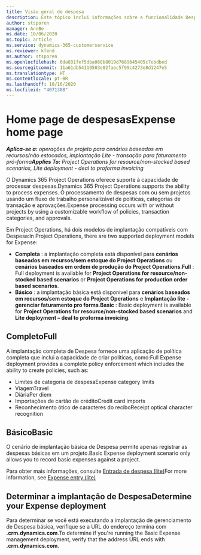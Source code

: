 ```yaml
---
title: Visão geral de despesa
description: Este tópico inclui informações sobre a funcionalidade Despesa no Project Operations.
author: stsporen
manager: AnnBe
ms.date: 10/06/2020
ms.topic: article
ms.service: dynamics-365-customerservice
ms.reviewer: kfend
ms.author: stsporen
ms.openlocfilehash: 6da831fef5dba060b8019d7689645405c7ebdbed
ms.sourcegitcommit: 11a61db54119503e82faec5f99c4273e8d1247e5
ms.translationtype: HT
ms.contentlocale: pt-BR
ms.lasthandoff: 10/16/2020
ms.locfileid: "4071308"
---
```

# <a name="expense-home-page"></a><span data-ttu-id="fcac2-103">Home page de despesas</span><span class="sxs-lookup"><span data-stu-id="fcac2-103">Expense home page</span></span>

<span data-ttu-id="fcac2-104">_**Aplica-se a:** operações de projeto para cenários baseados em recursos/não estocados, implantação Lite - transação para faturamento pró-forma_</span><span class="sxs-lookup"><span data-stu-id="fcac2-104">_**Applies To:** Project Operations for resource/non-stocked based scenarios, Lite deployment - deal to proforma invoicing_</span></span>


<span data-ttu-id="fcac2-105">O Dynamics 365 Project Operations oferece suporte à capacidade de processar despesas.</span><span class="sxs-lookup"><span data-stu-id="fcac2-105">Dynamics 365 Project Operations supports the ability to process expenses.</span></span> <span data-ttu-id="fcac2-106">O processamento de despesas com ou sem projetos usando um fluxo de trabalho personalizável de políticas, categorias de transação e aprovações.</span><span class="sxs-lookup"><span data-stu-id="fcac2-106">Expense processing occurs with or without projects by using a customizable workflow of policies, transaction categories, and approvals.</span></span>

<span data-ttu-id="fcac2-107">Em Project Operations, há dois modelos de implantação compatíveis com Despesa:</span><span class="sxs-lookup"><span data-stu-id="fcac2-107">In Project Operations, there are two supported deployment models for Expense:</span></span> 

- <span data-ttu-id="fcac2-108">**Completa** : a implantação completa está disponível para **cenários baseados em recursos/sem estoque do Project Operations** ou **cenários baseados em ordem de produção do Project Operations**.</span><span class="sxs-lookup"><span data-stu-id="fcac2-108">**Full** : Full deployment is available for **Project Operations for resource/non-stocked based scenarios** or **Project Operations for production order based scenarios**.</span></span>
- <span data-ttu-id="fcac2-109">**Básico** : a implantação básica está disponível para **cenários baseados em recursos/sem estoque do Project Operations** e **Implantação lite - gerenciar faturamento pro forma**.</span><span class="sxs-lookup"><span data-stu-id="fcac2-109">**Basic** : Basic deployment is available for **Project Operations for resource/non-stocked based scenarios** and **Lite deployment – deal to proforma invoicing**.</span></span>

## <a name="full"></a><span data-ttu-id="fcac2-110">Completo</span><span class="sxs-lookup"><span data-stu-id="fcac2-110">Full</span></span> 
<span data-ttu-id="fcac2-111">A implantação completa de Despesa fornece uma aplicação de política completa que inclui a capacidade de criar políticas, como:</span><span class="sxs-lookup"><span data-stu-id="fcac2-111">Full Expense deployment provides a complete policy enforcement which includes the ability to create policies, such as:</span></span>

  - <span data-ttu-id="fcac2-112">Limites de categoria de despesa</span><span class="sxs-lookup"><span data-stu-id="fcac2-112">Expense category limits</span></span>
  - <span data-ttu-id="fcac2-113">Viagem</span><span class="sxs-lookup"><span data-stu-id="fcac2-113">Travel</span></span>
  - <span data-ttu-id="fcac2-114">Diária</span><span class="sxs-lookup"><span data-stu-id="fcac2-114">Per diem</span></span>
  - <span data-ttu-id="fcac2-115">Importações de cartão de crédito</span><span class="sxs-lookup"><span data-stu-id="fcac2-115">Credit card imports</span></span>
  - <span data-ttu-id="fcac2-116">Reconhecimento ótico de caracteres do recibo</span><span class="sxs-lookup"><span data-stu-id="fcac2-116">Receipt optical character recognition</span></span>

## <a name="basic"></a><span data-ttu-id="fcac2-117">Básico</span><span class="sxs-lookup"><span data-stu-id="fcac2-117">Basic</span></span> 
<span data-ttu-id="fcac2-118">O cenário de implantação básica de Despesa permite apenas registrar as despesas básicas em um projeto.</span><span class="sxs-lookup"><span data-stu-id="fcac2-118">Basic Expense deployment scenario only allows you to record basic expenses against a project.</span></span> 

<span data-ttu-id="fcac2-119">Para obter mais informações, consulte [Entrada de despesa (lite)](basic-expense.md)</span><span class="sxs-lookup"><span data-stu-id="fcac2-119">For more information, see [Expense entry (lite)](basic-expense.md)</span></span>

## <a name="determine-your-expense-deployment"></a><span data-ttu-id="fcac2-120">Determinar a implantação de Despesa</span><span class="sxs-lookup"><span data-stu-id="fcac2-120">Determine your Expense deployment</span></span>
<span data-ttu-id="fcac2-121">Para determinar se você está executando a implantação de gerenciamento de Despesa básica, verifique se a URL do endereço termina com **.crm.dynamics.com**.</span><span class="sxs-lookup"><span data-stu-id="fcac2-121">To determine if you're running the Basic Expense management deployment, verify that the address URL ends with **.crm.dynamics.com**.</span></span> 

